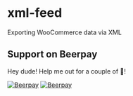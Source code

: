 # xml-feed
Exporting WooCommerce data via XML

## Support on Beerpay
Hey dude! Help me out for a couple of :beers:!

[![Beerpay](https://beerpay.io/paperbonsai/xml-feed/badge.svg?style=beer-square)](https://beerpay.io/paperbonsai/xml-feed)  [![Beerpay](https://beerpay.io/paperbonsai/xml-feed/make-wish.svg?style=flat-square)](https://beerpay.io/paperbonsai/xml-feed?focus=wish)